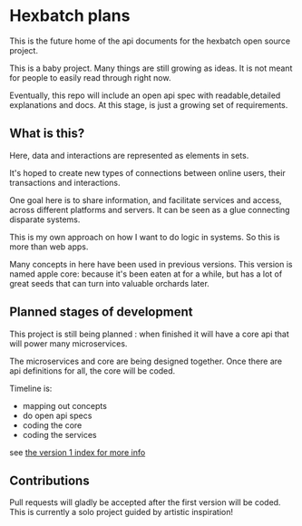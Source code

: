 # Hexbatch plans

This is the future home of the api documents for the hexbatch open source project.

This is a baby project. Many things are still growing as ideas. It is not meant for people to easily read through right now.

Eventually, this repo will include an open api spec with readable,detailed explanations and docs.
At this stage, is just a growing set of requirements.


## What is this?

Here, data and interactions are represented as elements in sets.

It's hoped to create new types of connections between online users, their transactions and interactions.

One goal here is to share information, and facilitate services and access, across different platforms and servers.
It can be seen as a glue connecting disparate systems.

This is my own approach on how I want to do logic in systems. So this is more than web apps.

Many concepts in here have been used in previous versions.
This version is named apple core: because it's been eaten at for a while, but has a lot of great seeds that can turn into valuable orchards later.



## Planned stages of development

This project is still being planned : when finished it will have a core api that will power many microservices.

The microservices and core are being designed together. Once there are api definitions for all, the core will be coded.

Timeline is:
* mapping out concepts
* do open api specs
* coding the core
* coding the services


see [the version 1 index for more info](v1/v1_index.md)

## Contributions

Pull requests will gladly be accepted after the first version will be coded. This is currently a solo project guided by artistic inspiration!

